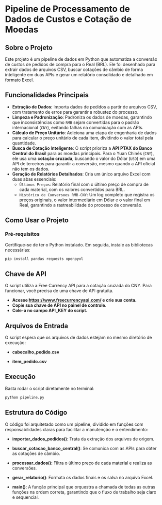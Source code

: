 # Pipeline de Processamento de Dados de Custos e Cotação de Moedas

## Sobre o Projeto

Este projeto é um pipeline de dados em Python que automatiza a conversão de custos de pedidos de compra para o Real (BRL). Ele foi desenhado para extrair dados de arquivos CSV, buscar cotações de câmbio de forma inteligente em duas APIs e gerar um relatório consolidado e detalhado em formato Excel.

## Funcionalidades Principais

- **Extração de Dados**: Importa dados de pedidos a partir de arquivos CSV, com tratamento de erros para garantir a robustez do processo.
- **Limpeza e Padronização**: Padroniza os dados de moedas, garantindo que inconsistências como `RMB` sejam convertidas para o padrão internacional (`CNY`), evitando falhas na comunicação com as APIs.
- **Cálculo de Preço Unitário**: Adiciona uma etapa de engenharia de dados para calcular o preço unitário de cada item, dividindo o valor total pela quantidade.
- **Busca de Cotação Inteligente**: O script prioriza a **API PTAX do Banco Central do Brasil** para as moedas principais. Para o Yuan Chinês (`CNY`), ele usa uma **cotação cruzada**, buscando o valor do Dólar (`USD`) em uma API de terceiros para garantir a conversão, mesmo quando a API oficial não tem os dados.
- **Geração de Relatórios Detalhados**: Cria um único arquivo Excel com duas abas essenciais:
    - `Últimos Preços`: Relatório final com o último preço de compra de cada material, com os valores convertidos para BRL.
    - `Histórico de Conversoes RMB-CNY`: Um log completo que registra os preços originais, o valor intermediário em Dólar e o valor final em Real, garantindo a rastreabilidade do processo de conversão.

## Como Usar o Projeto

### Pré-requisitos

Certifique-se de ter o Python instalado. Em seguida, instale as bibliotecas necessárias:

```bash
pip install pandas requests openpyxl
```

## Chave de API
O script utiliza a Free Currency API para a cotação cruzada do CNY. Para funcionar, você precisa de uma chave de API gratuita.

- **Acesse https://www.freecurrencyapi.com/ e crie sua conta.**
- **Copie sua chave de API no painel de controle.**
- **Cole-a no campo API_KEY do script.**

## Arquivos de Entrada
O script espera que os arquivos de dados estejam no mesmo diretório de execução:

- **cabecalho_pedido.csv**

- **item_pedido.csv**

## Execução
Basta rodar o script diretamente no terminal:

```bash
python pipeline.py
```

## Estrutura do Código
O código foi arquitetado como um pipeline, dividido em funções com responsabilidades claras para facilitar a manutenção e o entendimento:

- **importar_dados_pedidos()**: Trata da extração dos arquivos de origem.

- **buscar_cotacao_banco_central()**: Se comunica com as APIs para obter as cotações de câmbio.

- **processar_dados()**: Filtra o último preço de cada material e realiza as conversões.

- **gerar_relatorio()**: Formata os dados finais e os salva no arquivo Excel.

- **main()**: A função principal que orquestra a chamada de todas as outras funções na ordem correta, garantindo que o fluxo de trabalho seja claro e sequencial.

